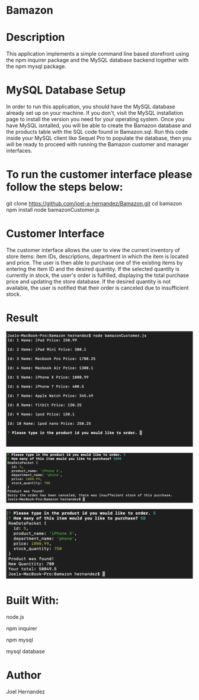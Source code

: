 # Bamazon

# Description
This application implements a simple command line based storefront using the npm inquirer package and the MySQL database backend together with the npm mysql package. 

# MySQL Database Setup

In order to run this application, you should have the MySQL database already set up on your machine. If you don't, visit the MySQL installation page to install the version you need for your operating system. Once you have MySQL isntalled, you will be able to create the Bamazon database and the products table with the SQL code found in Bamazon.sql. Run this code inside your MySQL client like Sequel Pro to populate the database, then you will be ready to proceed with running the Bamazon customer and manager interfaces.

# To run the customer interface please follow the steps below:

git clone https://github.com/joel-a-hernandez/Bamazon.git
cd bamazon
npm install
node bamazonCustomer.js

# Customer Interface

The customer interface allows the user to view the current inventory of store items: item IDs, descriptions, department in which the item is located and price. The user is then able to purchase one of the existing items by entering the item ID and the desired quantity. If the selected quantity is currently in stock, the user's order is fulfilled, displaying the total purchase price and updating the store database. If the desired quantity is not available, the user is notified that their order is canceled due to insufficient stock.

# Result

![](images/Display-Items.png)

![](images/Item-Purchased.png)

![](images/Not-Enough-InStock.png)

# Built With:
node.js 

npm inquirer

npm mysql

mysql database

# Author
Joel Hernandez
